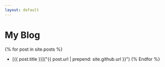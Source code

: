 ```yaml
---
layout: default
---
```


# My Blog

{% for post in site.posts %}
* [{{ post.title }}]("{{ post.url | prepend: site.github.url }}")
{% Endfor %}
